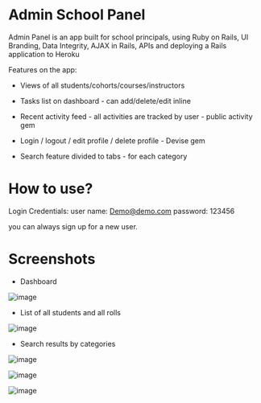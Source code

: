 # Admin School Panel

Admin Panel is an app built for school principals, using Ruby on Rails, UI Branding, Data Integrity, AJAX in Rails, APIs and deploying a Rails application to Heroku

Features on the app:

* Views of all students/cohorts/courses/instructors

* Tasks list on dashboard - can add/delete/edit inline

* Recent activity feed - all activities are tracked by user - public activity gem

* Login / logout / edit profile / delete profile - Devise gem

* Search feature divided to tabs - for each category


# How to use?

Login Credentials:
user name: Demo@demo.com
password: 123456

you can always sign up for a new user.


# Screenshots

* Dashboard

![image](https://user-images.githubusercontent.com/18123962/40380424-0a5e0fe2-5dc7-11e8-96be-a89d8a1c519f.png)

* List of all students and all rolls

![image](https://user-images.githubusercontent.com/18123962/40380431-0d73b81c-5dc7-11e8-89ae-8b7e68fe4612.png)

* Search results by categories 

![image](https://user-images.githubusercontent.com/18123962/40380434-0f11bd4a-5dc7-11e8-8688-1bfa2b544f2c.png)

![image](https://user-images.githubusercontent.com/18123962/40380791-07ea781c-5dc8-11e8-8890-3cdb9340066c.png)

![image](https://user-images.githubusercontent.com/18123962/40380798-0ba3b50e-5dc8-11e8-8f09-75691bdf1735.png)
